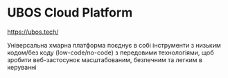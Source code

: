 # UBOS Cloud Platform 

https://ubos.tech/

Універсальна хмарна платформа поєднує в собі інструменти з низьким кодом/без коду (low-code/no-code) з передовими технологіями, щоб зробити веб-застосунок масштабованим, безпечним та легким в керуванні